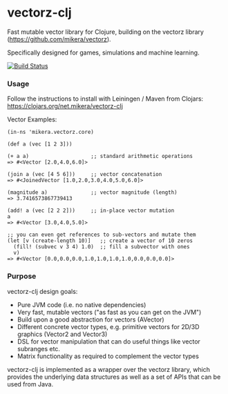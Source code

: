 vectorz-clj
===========

Fast mutable vector library for Clojure, building on the vectorz library (https://github.com/mikera/vectorz).

Specifically designed for games, simulations and machine learning.

[![Build Status](https://travis-ci.org/mikera/vectorz-clj.png?branch=vectorz-clj-0.2.2)](https://travis-ci.org/mikera/vectorz-clj)

### Usage

Follow the instructions to install with Leiningen / Maven from Clojars: https://clojars.org/net.mikera/vectorz-clj

Vector Examples:

    (in-ns 'mikera.vectorz.core)

    (def a (vec [1 2 3]))

    (+ a a)                    ;; standard arithmetic operations 
    => #<Vector [2.0,4.0,6.0]>
    
    (join a (vec [4 5 6]))     ;; vector concatenation
    => #<JoinedVector [1.0,2.0,3.0,4.0,5.0,6.0]>

    (magnitude a)              ;; vector magnitude (length)
    => 3.7416573867739413
    
    (add! a (vec [2 2 2]))     ;; in-place vector mutation
    a
    => #<Vector [3.0,4.0,5.0]>
    
    ;; you can even get references to sub-vectors and mutate them
    (let [v (create-length 10)]   ;; create a vector of 10 zeros
      (fill! (subvec v 3 4) 1.0)  ;; fill a subvector with ones
      v)
    => #<Vector [0.0,0.0,0.0,1.0,1.0,1.0,1.0,0.0,0.0,0.0]>
    
### Purpose

vectorz-clj design goals:

 - Pure JVM code (i.e. no native dependencies)
 - Very fast, mutable vectors ("as fast as you can get on the JVM")
 - Build upon a good abstraction for vectors (AVector)
 - Different concrete vector types, e.g. primitive vectors for 2D/3D graphics (Vector2 and Vector3)
 - DSL for vector manipulation that can do useful things like vector subranges etc.
 - Matrix functionality as required to complement the vector types
 
 vectorz-clj is implemented as a wrapper over the vectorz library, which provides the underlying data structures as well as a set of APIs that can be used from Java.